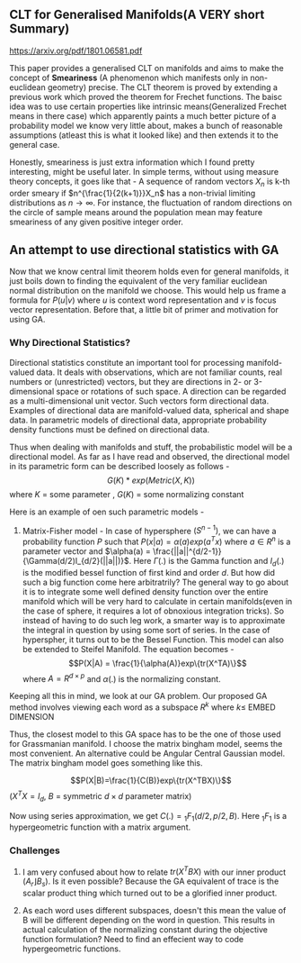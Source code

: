 ## CLT for Generalised Manifolds(A VERY short Summary)

https://arxiv.org/pdf/1801.06581.pdf <p>
This paper provides a generalised CLT on manifolds and aims to make the concept of **Smeariness** (A phenomenon which manifests only in non-euclidean geometry) precise. 
The CLT theorem is proved by extending a previous work which proved the theorem for Frechet functions. The baisc idea was to use certain properties like intrinsic means(Generalized Frechet means in there case) which apparently paints a much better picture of a probability model we know very little about, makes a bunch of reasonable assumptions (atleast this is what it looked like) and then extends it to the general case. 

Honestly, smeariness is just extra information which I found pretty interesting, might be useful later. In simple terms, without using measure theory concepts, it goes like that - A sequence of random vectors $X_n$ is k-th order smeary if $n^{\frac{1}{2(k+1)}}X_n$ has a non-trivial limiting distributions as $n \to \infty$. For instance, the fluctuation of random directions on the circle of sample means around the population mean may feature smeariness of any given positive integer order.


## An attempt to use directional statistics with GA

Now that we know central limit theorem holds even for general manifolds, it just boils down to finding the equivalent of the very familiar euclidean normal distribution on the manifold we choose. This would help us frame a formula for $P(u|v)$ where $u$ is context word representation and $v$ is focus vector representation. Before that, a little bit of primer and motivation for using GA.

### Why Directional Statistics?
Directional statistics constitute an important tool for processing manifold-valued data. It deals with observations, which are not familiar counts, real numbers or (unrestricted) vectors, but they are directions in 2- or 3-dimensional space or rotations of such space. A direction can be regarded as a multi-dimensional unit vector. Such vectors form directional data. Examples of directional data are manifold-valued data, spherical and shape data. In parametric models of directional data, appropriate probability density functions must be defined on directional data. 

Thus when dealing with manifolds and stuff, the probabilistic model will be a directional model. As far as I have read and observed, the directional model in its parametric form can be described loosely as follows -
$$G(K)*exp(Metric(X,K))$$ where $K$ = some parameter , $G(K)$ = some normalizing constant

Here is an example of oen such parametric models - 

1. Matrix-Fisher model - In case of hypersphere $(S^{n-1})$, we can have a probability function $P$ such that $P(x|a) = \alpha(a)exp(a^Tx)$ where $a \in R^n$ is a parameter vector and $\alpha(a) = \frac{||a||^{d/2-1}}{\Gamma(d/2)I_{d/2}(||a||)}$. Here $\Gamma(.)$ is the Gamma function and $I_d(.)$ is the modified bessel function of first kind and order $d$. But how did such a big function come here arbitratrily?
The general way to go about it is to integrate some well defined density function over the entire manifold which will be very hard to calculate in certain manifolds(even in the case of sphere, it requires a lot of obnoxious integration tricks). So instead of having to do such leg work, a smarter way is to approximate the integral in question by using some sort of series. In the case of hyperspher, it turns out to be the Bessel Function.
This model can also be extended to Steifel Manifold. The equation becomes - 
$$P(X|A) = \frac{1}{\alpha(A)}exp\{tr(X^TA)\}$$ where $A = R^{d\times p}$ and $\alpha(.)$ is the normalizing constant.

Keeping all this in mind, we look at our GA problem. Our proposed GA method involves viewing each word as a subspace $R^k$ where $k\leq$ EMBED DIMENSION

Thus, the closest model to this GA space has to be the one of those used for Grassmanian manifold. I choose the matrix bingham model, seems the most convenient. An alternative could be Angular Central Gaussian model. 
The matrix bingham model goes something like this.

$$P(X|B)=\frac{1}{C(B)}exp\{tr(X^TBX)\}$$ ($X^TX = I_d$, $B$ =  symmetric $d\times d$ parameter matrix) 

Now using series approximation, we get $C(.) = {}_1F_1(d/2,p/2,B)$. Here ${}_1F_1$ is a hypergeometric function with a matrix argument.

### Challenges 


1. I am very confused about how to relate $tr(X^TBX)$ with our inner product ($A_r\rfloor B_s$). Is it even possible? Because the GA equivalent of trace is the scalar product thing which turned out to be a glorified inner product.  

2. As each word uses different subspaces, doesn't this mean the value of B will be different depending on the word in question. This results in actual calculation of the normalizing constant during the objective function formulation? Need to find an effecient way to code hypergeometric functions.


